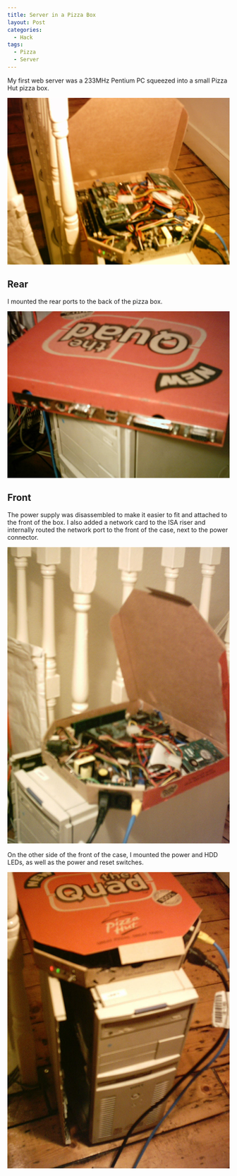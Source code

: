 ```yaml
---
title: Server in a Pizza Box
layout: Post
categories:
  - Hack
tags:
  - Pizza
  - Server
---
```


My first web server was a 233MHz Pentium PC squeezed into a small Pizza Hut pizza box.

<!-- more -->

![Box](./Img2_0023.jpg)

## Rear

I mounted the rear ports to the back of the pizza box.

![Ports](./Img_0010.jpg)

## Front

The power supply was disassembled to make it easier to fit and attached to the front of the box. I also added a network card to the ISA riser and internally routed the network port to the front of the case, next to the power connector.

![Inside](./Img2_0009.jpg)

On the other side of the front of the case, I mounted the power and HDD LEDs, as well as the power and reset switches.

![Front](./Img2_0030.jpg)
